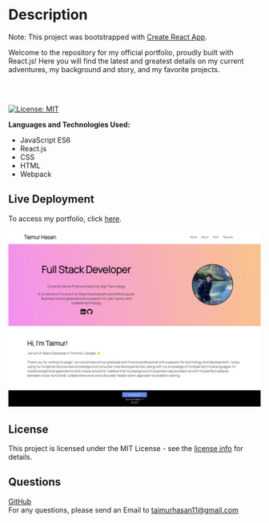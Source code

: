 # Description

Note: This project was bootstrapped with [Create React App](https://github.com/facebook/create-react-app).

Welcome to the repository for my official portfolio, proudly built with React.js! Here you will find the latest and greatest details on my current adventures, my background and story, and my favorite projects.  

<br/>
<br/>

[![License: MIT](https://img.shields.io/badge/License-MIT-yellow.svg)](https://opensource.org/licenses/MIT)

**Languages and Technologies Used:** 
- JavaScript ES6
- React.js
- CSS
- HTML
- Webpack

## Live Deployment

To access my portfolio, click [here](https://taimurhasan.github.io/taimurhasandev/).

![portfolio screenshot](./assets/images/portfolio_screenshot.png)

<a name="license"></a>
## License
This project is licensed under the MIT License - see the [license info](https://opensource.org/licenses/MIT) for details.


<a name="questions"></a>

## Questions

[GitHub](https://github.com/TaimurHasan) <br/>
For any questions, please send an Email to [taimurhasan11@gmail.com](mailto:taimurhasan11@gmail.com)